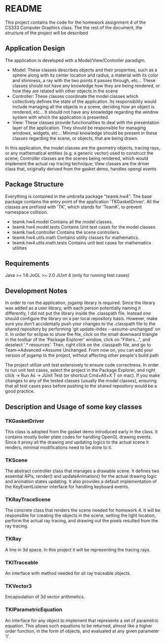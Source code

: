 README
======

This project contains the code for the homework assignment 4 of the CS333 
Computer Graphics class. The the rest of the document, the structure of the
project will be described


Application Design
------------------

The application is developed with a Model/View/Controller paradigm.

* Model: These classes describes objects and their properties, such as a 
         sphere along with its center location and radius, a material with
         its color and shininess, a ray with the two points it passes through,
         etc... These classes should not have any knowledge how they are being
         rendered, or how they are related with other objects in the scene
* Controller: These classes coordinate the model classes which collectively 
              defines the state of the application. Its responsibility would
              include managing all the objects in a scene, deciding how an
              object is rendered, etc... It should not have any knowledge 
              regarding the window system with which the application is
              presented.
* View: These classes provide functionalities to deal with the presentation
        layer of the application. They should be responsible for managing
        windows, widgets, etc... Minimal knowledge should be present in these
        classes regarding the scene, or objects, that are being drawn.
        
In this application, the model classes are the geometry objects, tracing rays,
or any mathematical entities (e.g. a generic vector) used to construct the
scene; Controller classes are the scenes being rendered, which would implement
the actual ray tracing technique; View classes are the driver class that,
originally derived from the gasket demo, handles opengl events


Package Structure
-----------------

Everything is contained in the umbrella package "teamk.hw4". The base package
contains the entry point of the application 'TKGasketDriver'. All the classes
are prefixed with 'TK', which stands for 'TeamK', to prevent namespace collision.

- teamk.hw4.model            Contains all the model classes. 
- teamk.hw4.model.tests      Contains Unit test cases for the model classes.
- teamk.hw4.controller       Contains the scene controllers.
- teamk.hw4.utils.math       Contains utility classes for mathematics.
- teamk.hw4.utils.math.tests Contains unit test cases for mathematics utilities


Requirements
------------

Java >= 1.6
JoGL >= 2.0
JUint 4     (only for running test cases)


Development Notes
-----------------

In order to run the application, jogamp library is required. Since the library
was added as a user library, with each person potentially naming it
differently, I did not put the library inside the .classpath file. Instead one
should configure the library on a per local repository basis. However, make
sure you don't accidentally push your changes to the .classpath file to the
shared repository by performing 'git update-index --assume-unchanged' on it. 
In order for eclipse to show the file, click on the small downward triangle in
the toolbar of the 'Package Explorer' window, click on "Filters...", and 
deselect '.* resources'. Then, right click on the .classpath file, and go to
Team->Advanced->Assume Unchanged. From now on, you can add your version of
jogamp to the project, without affecting other people's build path

The project utilize unit test extensively to ensure code correctness. In order
to run unit test cases, select the project in the Package Explorer, and right
click -> Run As -> JUnit Test (or shortcut Cmd+Alt+X T on mac). If you make
changes to any of the tested classes (usually the model classes), ensuring that
all test cases pass before pushing to the shared repository would be a good
practice.


Description and Usage of some key classes
-----------------------------------------

### TKGasketDriver

This class is adopted from the gasket demo introduced early in the class. It
contains mostly boiler plate codes for handling OpenGL drawing events. Since
it proxy all the drawing and updating logics to the actual scene it renders, 
minimal modifications need to be done to it. 

### TKScene

The abstract controller class that manages a drawable scene. It defines two
essential APIs, render() and updateAnimation() for the actual drawing logic
and animation states updating. It also provides a default implementation of 
the KeyEventListener interface for handling keyboard events. 

### TKRayTraceScene

The concrete class that renders the scene needed for homework 4. It will be
responsible for creating the objects in the scene, setting the light location,
perform the actual ray tracing, and drawing out the pixels resulted from the
ray tracing.

### TKRay

A line in 3d space. In this project it will be representing the tracing rays.

### TKITraceable

An interface with method needed for all ray traceable objects. 

### TKVector3

Encapsulation of 3d vector arithmetics.

### TKIParametricEquation

An interface for any object to implement that represents a set of parametric
equation. This allows such equations to be returned, almost like a higher order
function, in the form of objects, and evaluated at any given parameter 't'.